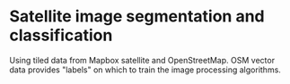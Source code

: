 # Satellite image segmentation and classification
Using tiled data from Mapbox satellite and OpenStreetMap. OSM vector data provides "labels" on which to train the image processing algorithms.
